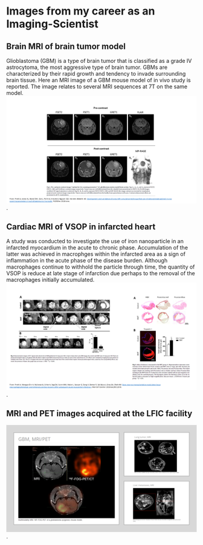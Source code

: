 # Images from my career as an Imaging-Scientist


## Brain MRI of brain tumor model 
Glioblastoma (GBM) is a type of brain tumor that is classified as a grade IV astrocytoma, the most aggressive type of brain tumor. GBMs are characterized by their rapid growth and tendency to invade surrounding brain tissue. Here an MRI image of a GBM mouse model of in vivo study is reported. The image relates to several MRI sequences at 7T on the same model.
![hello](images/MRIbrain.png).


## Cardiac MRI of VSOP in infarcted heart 
A study was conducted to investigate the use of iron nanoparticle in an infarcted myocardium in the acute to chronic phase. Accumulation of the latter
was achieved in macrophges within the infarcted area as a sign of inflammation in the acute phase of the disease burden. Although macrophages continue to withhold the particle through time, the quantity of VSOP is reduce at late stage of infarction due perhaps to the removal of the macrophages initially accumulated.  
![hello](images/CMRI.png).


## MRI and PET images acquired at the LFIC facility
![hello](images/MRIPET.png).

